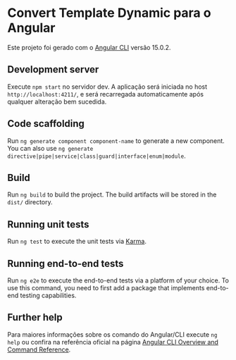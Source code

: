 # Convert Template Dynamic para o Angular

Este projeto foi gerado com o [Angular CLI](https://github.com/angular/angular-cli) versão 15.0.2.

## Development server

Execute `npm start` no servidor dev. A aplicação será iniciada no host `http://localhost:4211/`, e será recarregada automaticamente após qualquer alteração bem sucedida.

## Code scaffolding

Run `ng generate component component-name` to generate a new component. You can also use `ng generate directive|pipe|service|class|guard|interface|enum|module`.

## Build

Run `ng build` to build the project. The build artifacts will be stored in the `dist/` directory.

## Running unit tests

Run `ng test` to execute the unit tests via [Karma](https://karma-runner.github.io).

## Running end-to-end tests

Run `ng e2e` to execute the end-to-end tests via a platform of your choice. To use this command, you need to first add a package that implements end-to-end testing capabilities.

## Further help

Para maiores informações sobre os comando do Angular/CLI execute `ng help` ou confira na referência oficial na página [Angular CLI Overview and Command Reference](https://angular.io/cli).
